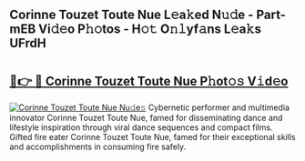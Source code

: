 ## Corinne Touzet Toute Nue L𝚎a𝚔ed N𝚞𝚍e - Part-mEB Vi𝚍𝚎o P𝚑𝚘tos - H𝚘𝚝 O𝚗𝚕yf𝚊ns L𝚎a𝚔s UFrdH

# <h2><a href="http://kf6hme.oniu.top/?m=Corinne+Touzet+Toute+Nue">🔗👉 🔴 Corinne Touzet Toute Nue P𝚑ot𝚘𝚜 V𝚒d𝚎o</a></h2>

[![Corinne Touzet Toute Nue Nu𝚍e𝚜](https://i.imgur.com/0qMVB7G.gif)](http://kf6hme.oniu.top/?m=Corinne+Touzet+Toute+Nue)
Cybernetic performer and multimedia innovator Corinne Touzet Toute Nue, famed for disseminating dance and lifestyle inspiration through viral dance sequences and compact films. Gifted fire eater Corinne Touzet Toute Nue, famed for their exceptional skills and accomplishments in consuming fire safely.  
